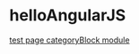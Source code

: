 helloAngularJS
==============
[test page categoryBlock module]("http://gonster.github.io/helloAngularJS/helloAngularJS")
